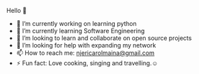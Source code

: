 Hello 👋

- 🔭 I’m currently working on learning python 
- 🌱 I’m currently learning Software Engineering 
- 👯 I’m looking to learn and collaborate on open source projects 
- 🤔 I’m looking for help with expanding my network 
- 📫 How to reach me: njericarolmaina@gmail.com
- ⚡ Fun fact: Love cooking, singing and travelling.:relaxed:
